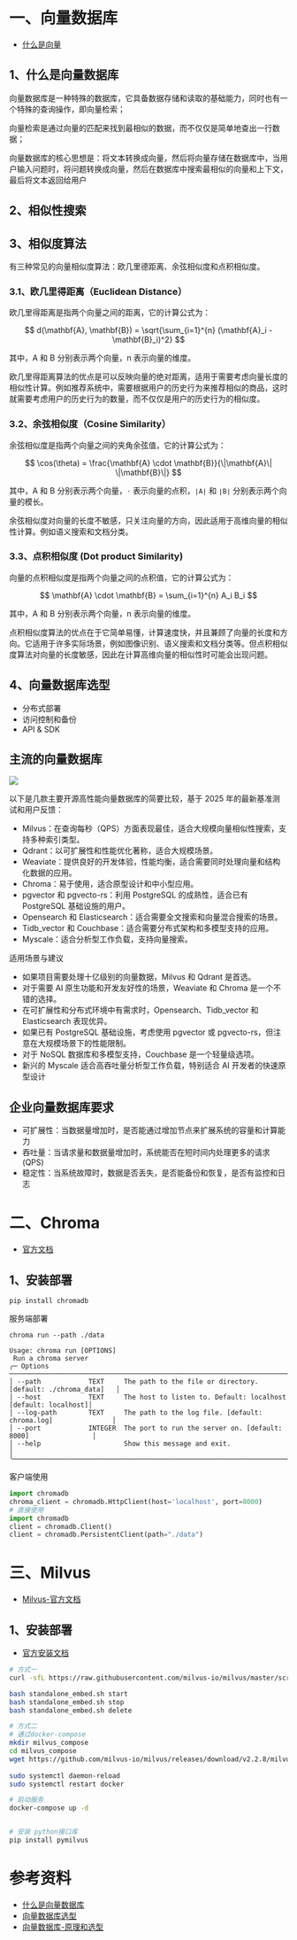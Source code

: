 # 一、向量数据库

- [什么是向量](../AI/大模型.md#二向量-embedding)

## 1、什么是向量数据库

向量数据库是一种特殊的数据库，它具备数据存储和读取的基础能力，同时也有一个特殊的查询操作，即向量检索；

向量检索是通过向量的匹配来找到最相似的数据，而不仅仅是简单地查出一行数据；

向量数据库的核心思想是：将文本转换成向量，然后将向量存储在数据库中，当用户输入问题时，将问题转换成向量，然后在数据库中搜索最相似的向量和上下文，最后将文本返回给用户

## 2、相似性搜索

## 3、相似度算法

有三种常见的向量相似度算法：欧几里德距离、余弦相似度和点积相似度。

### 3.1、欧几里得距离（Euclidean Distance）

欧几里得距离是指两个向量之间的距离，它的计算公式为：

$$
d(\mathbf{A}, \mathbf{B}) = \sqrt{\sum_{i=1}^{n} (\mathbf{A}_i - \mathbf{B}_i)^2}
$$

其中，A 和 B 分别表示两个向量，n 表示向量的维度。

欧几里得距离算法的优点是可以反映向量的绝对距离，适用于需要考虑向量长度的相似性计算。例如推荐系统中，需要根据用户的历史行为来推荐相似的商品，这时就需要考虑用户的历史行为的数量，而不仅仅是用户的历史行为的相似度。

### 3.2、余弦相似度（Cosine Similarity）

余弦相似度是指两个向量之间的夹角余弦值，它的计算公式为：

$$
\cos(\theta) = \frac{\mathbf{A} \cdot \mathbf{B}}{\|\mathbf{A}\| \|\mathbf{B}\|}
$$

其中，A 和 B 分别表示两个向量，`⋅` 表示向量的点积，`∣A∣` 和 `∣B∣` 分别表示两个向量的模长。

余弦相似度对向量的长度不敏感，只关注向量的方向，因此适用于高维向量的相似性计算。例如语义搜索和文档分类。

### 3.3、点积相似度 (Dot product Similarity)

向量的点积相似度是指两个向量之间的点积值，它的计算公式为：

$$
\mathbf{A} \cdot \mathbf{B} = \sum_{i=1}^{n} A_i B_i
$$

其中，A 和 B 分别表示两个向量，n 表示向量的维度。

点积相似度算法的优点在于它简单易懂，计算速度快，并且兼顾了向量的长度和方向。它适用于许多实际场景，例如图像识别、语义搜索和文档分类等。但点积相似度算法对向量的长度敏感，因此在计算高维向量的相似性时可能会出现问题。

## 4、向量数据库选型

- 分布式部署
- 访问控制和备份
- API & SDK

## 主流的向量数据库

![](image/常用向量数据库.jpg)

以下是几款主要开源高性能向量数据库的简要比较，基于 2025 年的最新基准测试和用户反馈：
* Milvus：在查询每秒（QPS）方面表现最佳，适合大规模向量相似性搜索，支持多种索引类型。
* Qdrant：以可扩展性和性能优化著称，适合大规模场景。
* Weaviate：提供良好的开发体验，性能均衡，适合需要同时处理向量和结构化数据的应用。
* Chroma：易于使用，适合原型设计和中小型应用。
* pgvector 和 pgvecto-rs：利用 PostgreSQL 的成熟性，适合已有 PostgreSQL 基础设施的用户。
* Opensearch 和 Elasticsearch：适合需要全文搜索和向量混合搜索的场景。
* Tidb_vector 和 Couchbase：适合需要分布式架构和多模型支持的应用。
* Myscale：适合分析型工作负载，支持向量搜索。

适用场景与建议
* 如果项目需要处理十亿级别的向量数据，Milvus 和 Qdrant 是首选。
* 对于需要 AI 原生功能和开发友好性的场景，Weaviate 和 Chroma 是一个不错的选择。
* 在可扩展性和分布式环境中有需求时，Opensearch、Tidb_vector 和 Elasticsearch 表现优异。
* 如果已有 PostgreSQL 基础设施，考虑使用 pgvector 或 pgvecto-rs，但注意在大规模场景下的性能限制。
* 对于 NoSQL 数据库和多模型支持，Couchbase 是一个轻量级选项。
* 新兴的 Myscale 适合高吞吐量分析型工作负载，特别适合 AI 开发者的快速原型设计

## 企业向量数据库要求

- 可扩展性：当数据量增加时，是否能通过增加节点来扩展系统的容量和计算能力
- 吞吐量：当请求量和数据量增加时，系统能否在短时间内处理更多的请求(QPS)
- 稳定性：当系统故障时，数据是否丢失，是否能备份和恢复，是否有监控和日志


# 二、Chroma

- [官方文档](https://www.trychroma.com/)

## 1、安装部署

```
pip install chromadb
```
服务端部署
```
chroma run --path ./data

Usage: chroma run [OPTIONS]                                                                                                                        
 Run a chroma server                                                                                                                                
╭─ Options ────────────────────────────────────────────────────────────────────────────────╮
│ --path            TEXT     The path to the file or directory. [default: ./chroma_data]   │
│ --host            TEXT     The host to listen to. Default: localhost [default: localhost]│
│ --log-path        TEXT     The path to the log file. [default: chroma.log]               │
│ --port            INTEGER  The port to run the server on. [default: 8000]                │
│ --help                     Show this message and exit.                                   │
╰──────────────────────────────────────────────────────────────────────────────────────────╯
```
客户端使用
```python
import chromadb
chroma_client = chromadb.HttpClient(host='localhost', port=8000)
# 直接使用
import chromadb
client = chromadb.Client()
client = chromadb.PersistentClient(path="./data")
```

# 三、Milvus

- [Milvus-官方文档](https://milvus.io/zh)

## 1、安装部署

- [官方安装文档](https://milvus.io/docs/zh/install-overview.md)

```bash
# 方式一
curl -sfL https://raw.githubusercontent.com/milvus-io/milvus/master/scripts/standalone_embed.sh -o standalone_embed.sh

bash standalone_embed.sh start
bash standalone_embed.sh stop
bash standalone_embed.sh delete

# 方式二
# 通过docker-compose
mkdir milvus_compose
cd milvus_compose
wget https://github.com/milvus-io/milvus/releases/download/v2.2.8/milvus-standalone-docker-compose.yml -O docker-compose.yml
 
sudo systemctl daemon-reload
sudo systemctl restart docker

# 启动服务
docker-compose up -d


# 安装 python接口库
pip install pymilvus
```

# 参考资料

- [什么是向量数据库](https://www.pinecone.io/learn/vector-database/)
- [向量数据库选型](https://zhuanlan.zhihu.com/p/27399676042)
- [向量数据库-原理和选型](https://guangzhengli.com/blog/zh/vector-database)